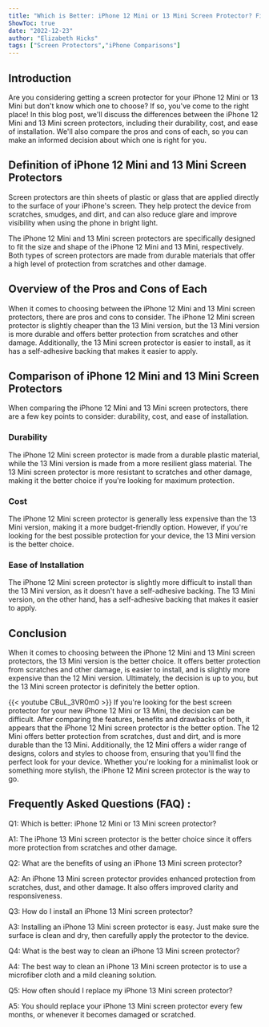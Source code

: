 ```yaml
---
title: "Which is Better: iPhone 12 Mini or 13 Mini Screen Protector? Find Out Now!"
ShowToc: true 
date: "2022-12-23"
author: "Elizabeth Hicks" 
tags: ["Screen Protectors","iPhone Comparisons"]
---
```

## Introduction

Are you considering getting a screen protector for your iPhone 12 Mini or 13 Mini but don't know which one to choose? If so, you've come to the right place! In this blog post, we'll discuss the differences between the iPhone 12 Mini and 13 Mini screen protectors, including their durability, cost, and ease of installation. We'll also compare the pros and cons of each, so you can make an informed decision about which one is right for you.

## Definition of iPhone 12 Mini and 13 Mini Screen Protectors

Screen protectors are thin sheets of plastic or glass that are applied directly to the surface of your iPhone's screen. They help protect the device from scratches, smudges, and dirt, and can also reduce glare and improve visibility when using the phone in bright light.

The iPhone 12 Mini and 13 Mini screen protectors are specifically designed to fit the size and shape of the iPhone 12 Mini and 13 Mini, respectively. Both types of screen protectors are made from durable materials that offer a high level of protection from scratches and other damage.

## Overview of the Pros and Cons of Each

When it comes to choosing between the iPhone 12 Mini and 13 Mini screen protectors, there are pros and cons to consider. The iPhone 12 Mini screen protector is slightly cheaper than the 13 Mini version, but the 13 Mini version is more durable and offers better protection from scratches and other damage. Additionally, the 13 Mini screen protector is easier to install, as it has a self-adhesive backing that makes it easier to apply.

## Comparison of iPhone 12 Mini and 13 Mini Screen Protectors

When comparing the iPhone 12 Mini and 13 Mini screen protectors, there are a few key points to consider: durability, cost, and ease of installation.

### Durability

The iPhone 12 Mini screen protector is made from a durable plastic material, while the 13 Mini version is made from a more resilient glass material. The 13 Mini screen protector is more resistant to scratches and other damage, making it the better choice if you're looking for maximum protection.

### Cost

The iPhone 12 Mini screen protector is generally less expensive than the 13 Mini version, making it a more budget-friendly option. However, if you're looking for the best possible protection for your device, the 13 Mini version is the better choice.

### Ease of Installation

The iPhone 12 Mini screen protector is slightly more difficult to install than the 13 Mini version, as it doesn't have a self-adhesive backing. The 13 Mini version, on the other hand, has a self-adhesive backing that makes it easier to apply.

## Conclusion

When it comes to choosing between the iPhone 12 Mini and 13 Mini screen protectors, the 13 Mini version is the better choice. It offers better protection from scratches and other damage, is easier to install, and is slightly more expensive than the 12 Mini version. Ultimately, the decision is up to you, but the 13 Mini screen protector is definitely the better option.

{{< youtube CBuL_3VR0m0 >}} 
If you're looking for the best screen protector for your new iPhone 12 Mini or 13 Mini, the decision can be difficult. After comparing the features, benefits and drawbacks of both, it appears that the iPhone 12 Mini screen protector is the better option. The 12 Mini offers better protection from scratches, dust and dirt, and is more durable than the 13 Mini. Additionally, the 12 Mini offers a wider range of designs, colors and styles to choose from, ensuring that you'll find the perfect look for your device. Whether you're looking for a minimalist look or something more stylish, the iPhone 12 Mini screen protector is the way to go.

## Frequently Asked Questions (FAQ) :
Q1: Which is better: iPhone 12 Mini or 13 Mini screen protector?

A1: The iPhone 13 Mini screen protector is the better choice since it offers more protection from scratches and other damage.

Q2: What are the benefits of using an iPhone 13 Mini screen protector?

A2: An iPhone 13 Mini screen protector provides enhanced protection from scratches, dust, and other damage. It also offers improved clarity and responsiveness.

Q3: How do I install an iPhone 13 Mini screen protector?

A3: Installing an iPhone 13 Mini screen protector is easy. Just make sure the surface is clean and dry, then carefully apply the protector to the device.

Q4: What is the best way to clean an iPhone 13 Mini screen protector?

A4: The best way to clean an iPhone 13 Mini screen protector is to use a microfiber cloth and a mild cleaning solution.

Q5: How often should I replace my iPhone 13 Mini screen protector?

A5: You should replace your iPhone 13 Mini screen protector every few months, or whenever it becomes damaged or scratched.


